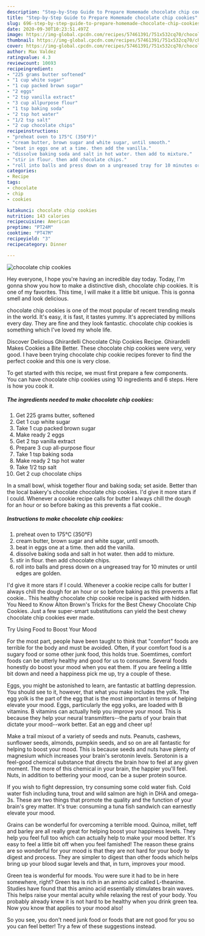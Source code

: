 ```yaml
---
description: "Step-by-Step Guide to Prepare Homemade chocolate chip cookies"
title: "Step-by-Step Guide to Prepare Homemade chocolate chip cookies"
slug: 696-step-by-step-guide-to-prepare-homemade-chocolate-chip-cookies
date: 2020-09-30T10:23:51.497Z
image: https://img-global.cpcdn.com/recipes/57461391/751x532cq70/chocolate-chip-cookies-recipe-main-photo.jpg
thumbnail: https://img-global.cpcdn.com/recipes/57461391/751x532cq70/chocolate-chip-cookies-recipe-main-photo.jpg
cover: https://img-global.cpcdn.com/recipes/57461391/751x532cq70/chocolate-chip-cookies-recipe-main-photo.jpg
author: Max Valdez
ratingvalue: 4.3
reviewcount: 10693
recipeingredient:
- "225 grams butter softened"
- "1 cup white sugar"
- "1 cup packed brown sugar"
- "2 eggs"
- "2 tsp vanilla extract"
- "3 cup allpurpose flour"
- "1 tsp baking soda"
- "2 tsp hot water"
- "1/2 tsp salt"
- "2 cup chocolate chips"
recipeinstructions:
- "preheat oven to 175°C (350°F)"
- "cream butter, brown sugar and white sugar, until smooth."
- "beat in eggs one at a time. then add the vanilla."
- "dissolve baking soda and salt in hot water. then add to mixture."
- "stir in flour. then add chocolate chips."
- "roll into balls and press down on a ungreased tray for 10 minutes or until edges are golden."
categories:
- Recipe
tags:
- chocolate
- chip
- cookies

katakunci: chocolate chip cookies 
nutrition: 143 calories
recipecuisine: American
preptime: "PT24M"
cooktime: "PT47M"
recipeyield: "3"
recipecategory: Dinner

---
```



![chocolate chip cookies](https://img-global.cpcdn.com/recipes/57461391/751x532cq70/chocolate-chip-cookies-recipe-main-photo.jpg)

Hey everyone, I hope you're having an incredible day today. Today, I'm gonna show you how to make a distinctive dish, chocolate chip cookies. It is one of my favorites. This time, I will make it a little bit unique. This is gonna smell and look delicious.

chocolate chip cookies is one of the most popular of recent trending meals in the world. It's easy, it is fast, it tastes yummy. It's appreciated by millions every day. They are fine and they look fantastic. chocolate chip cookies is something which I've loved my whole life.

Discover Delicious Ghirardelli Chocolate Chip Cookies Recipe. Ghirardelli Makes Cookies a Bite Better. These chocolate chip cookies were very, very good. I have been trying chocolate chip cookie recipes forever to find the perfect cookie and this one is very close.


To get started with this recipe, we must first prepare a few components. You can have chocolate chip cookies using 10 ingredients and 6 steps. Here is how you cook it.

<!--inarticleads1-->

##### The ingredients needed to make chocolate chip cookies:

1. Get 225 grams butter, softened
1. Get 1 cup white sugar
1. Take 1 cup packed brown sugar
1. Make ready 2 eggs
1. Get 2 tsp vanilla extract
1. Prepare 3 cup all-purpose flour
1. Take 1 tsp baking soda
1. Make ready 2 tsp hot water
1. Take 1/2 tsp salt
1. Get 2 cup chocolate chips


In a small bowl, whisk together flour and baking soda; set aside. Better than the local bakery&#39;s chocolate chocolate chip cookies. I&#39;d give it more stars if I could. Whenever a cookie recipe calls for butter I always chill the dough for an hour or so before baking as this prevents a flat cookie.. 

<!--inarticleads2-->

##### Instructions to make chocolate chip cookies:

1. preheat oven to 175°C (350°F)
1. cream butter, brown sugar and white sugar, until smooth.
1. beat in eggs one at a time. then add the vanilla.
1. dissolve baking soda and salt in hot water. then add to mixture.
1. stir in flour. then add chocolate chips.
1. roll into balls and press down on a ungreased tray for 10 minutes or until edges are golden.


I&#39;d give it more stars if I could. Whenever a cookie recipe calls for butter I always chill the dough for an hour or so before baking as this prevents a flat cookie.. This healthy chocolate chip cookie recipe is packed with hidden. You Need to Know Alton Brown&#39;s Tricks for the Best Chewy Chocolate Chip Cookies. Just a few super-smart substitutions can yield the best chewy chocolate chip cookies ever made. 

Try Using Food to Boost Your Mood


For the most part, people have been taught to think that "comfort" foods are terrible for the body and must be avoided. Often, if your comfort food is a sugary food or some other junk food, this holds true. Soemtimes, comfort foods can be utterly healthy and good for us to consume. Several foods honestly do boost your mood when you eat them. If you are feeling a little bit down and need a happiness pick me up, try a couple of these.

Eggs, you might be astonished to learn, are fantastic at battling depression. You should see to it, however, that what you make includes the yolk. The egg yolk is the part of the egg that is the most important in terms of helping elevate your mood. Eggs, particularly the egg yolks, are loaded with B vitamins. B vitamins can actually help you improve your mood. This is because they help your neural transmitters--the parts of your brain that dictate your mood--work better. Eat an egg and cheer up!

Make a trail mixout of a variety of seeds and nuts. Peanuts, cashews, sunflower seeds, almonds, pumpkin seeds, and so on are all fantastic for helping to boost your mood. This is because seeds and nuts have plenty of magnesium which increases your brain's serotonin levels. Serotonin is a feel-good chemical substance that directs the brain how to feel at any given moment. The more of this chemical in your brain, the happier you'll feel. Nuts, in addition to bettering your mood, can be a super protein source.

If you wish to fight depression, try consuming some cold water fish. Cold water fish including tuna, trout and wild salmon are high in DHA and omega-3s. These are two things that promote the quality and the function of your brain's grey matter. It's true: consuming a tuna fish sandwich can earnestly elevate your mood. 

Grains can be wonderful for overcoming a terrible mood. Quinoa, millet, teff and barley are all really great for helping boost your happiness levels. They help you feel full too which can actually help to make your mood better. It's easy to feel a little bit off when you feel famished! The reason these grains are so wonderful for your mood is that they are not hard for your body to digest and process. They are simpler to digest than other foods which helps bring up your blood sugar levels and that, in turn, improves your mood.

Green tea is wonderful for moods. You were sure it had to be in here somewhere, right? Green tea is rich in an amino acid called L-theanine. Studies have found that this amino acid essentially stimulates brain waves. This helps raise your mental acuity while relaxing the rest of your body. You probably already knew it is not hard to be healthy when you drink green tea. Now you know that applies to your mood also!

So you see, you don't need junk food or foods that are not good for you so you can feel better! Try  a few  of  these  suggestions  instead.

